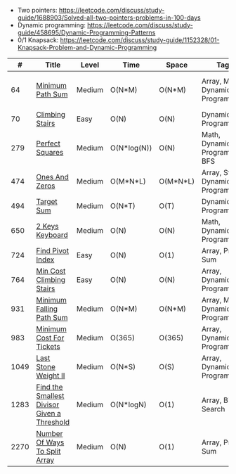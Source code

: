 - Two pointers: https://leetcode.com/discuss/study-guide/1688903/Solved-all-two-pointers-problems-in-100-days
- Dynamic programming: https://leetcode.com/discuss/study-guide/458695/Dynamic-Programming-Patterns
- 0/1 Knapsack: https://leetcode.com/discuss/study-guide/1152328/01-Knapsack-Problem-and-Dynamic-Programming

| #    | Title                                                                                                    | Level  | Time         | Space      | Tags                               | Note           |
| ---- | -------------------------------------------------------------------------------------------------------- | ------ | ------------ | ---------- | ---------------------------------- | -------------- |
| 64   | [Minimum Path Sum](./src/64.minimum-path-sum.py)                                                         | Medium | O(N\*M)      | O(N\*M)    | Array, Matrix, Dynamic Programming | DP (Max - Min) |
| 70   | [Climbing Stairs](./src/70.climbing-stairs.py)                                                           | Easy   | O(N)         | O(N)       | Dynamic Programming                |                |
| 279  | [Perfect Squares](./src/279.perfect-squares.py)                                                          | Medium | O(N\*log(N)) | O(N)       | Math, Dynamic Programming, BFS     |                |
| 474  | [Ones And Zeros](./src/474.ones-and-zeros.py)                                                            | Medium | O(M\*N\*L)   | O(M\*N\*L) | Array, String, Dynamic Programming |                |
| 494  | [Target Sum](./src/494.target-sum.py)                                                                    | Medium | O(N\*T)      | O(T)       | Dynamic Programming                |                |
| 650  | [2 Keys Keyboard](./src/650.2-keys-keyboard.py)                                                          | Medium | O(N)         | O(N)       | Math, Dynamic Programming          |                |
| 724  | [Find Pivot Index](./src/724.find-pivot-index.py)                                                        | Easy   | O(N)         | O(1)       | Array, Prefix Sum                  |                |
| 764  | [Min Cost Climbing Stairs](./src/764.min-cost-climbing-stairs.py)                                        | Easy   | O(N)         | O(N)       | Array, Dynamic Programming         |                |
| 931  | [Minimum Falling Path Sum](./src/931.min-falling-path-sum.py)                                            | Medium | O(N\*M)      | O(N\*M)    | Array, Matrix, Dynamic Programming |                |
| 983  | [Minimum Cost For Tickets](./src/983.min-cost-ticket.py)                                                 | Medium | O(365)       | O(365)     | Array, Dynamic Programming         |                |
| 1049 | [Last Stone Weight II](./src/1049.last-stone-weight-ii.py)                                               | Medium | O(N\*S)      | O(S)       | Array, Dynamic Programming         |                |
| 1283 | [Find the Smallest Divisor Given a Threshold](./src/1283.find-the-smallest-divisor-given-a-threshold.py) | Medium | O(N\*logN)   | O(1)       | Array, Binary Search               |                |
| 2270 | [Number Of Ways To Split Array](./src/2270.number-of-ways-to-split-array.py)                             | Medium | O(N)         | O(1)       | Array, Prefix Sum                  |                |
